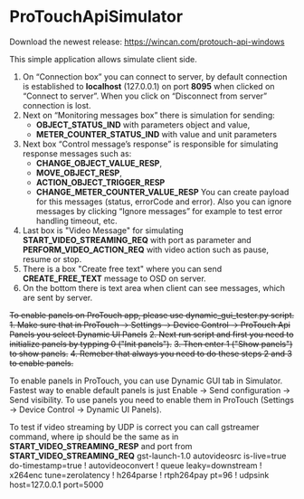 # ProTouchApiSimulator
Download the newest release: https://wincan.com/protouch-api-windows

This simple application allows simulate client side. 
1. On “Connection box” you can connect to server, by default connection is established to **localhost** (127.0.0.1) on port **8095** when clicked on “Connect to server”.
   When you click on “Disconnect from server” connection is lost.
2. Next on “Monitoring messages box” there is simulation for sending:
	- **OBJECT_STATUS_IND** with parameters object and value,
	- **METER_COUNTER_STATUS_IND** with value and unit parameters
3. Next box “Control message’s response” is responsible for simulating response messages such as:
	- **CHANGE_OBJECT_VALUE_RESP**,
	- **MOVE_OBJECT_RESP**,
	- **ACTION_OBJECT_TRIGGER_RESP**
	- **CHANGE_METER_COUNTER_VALUE_RESP**
   You can create payload for this messages (status, errorCode and error). Also you can ignore messages by clicking “Ignore messages” for example to test error handling timeout, etc.
4. Last box is "Video Message" for simulating **START_VIDEO_STREAMING_REQ** with port as parameter and **PERFORM_VIDEO_ACTION_REQ** with video action such as pause, resume or stop.
5. There is a box "Create free text" where you can send **CREATE_FREE_TEXT** message to OSD on server.
6. On the bottom there is text area when client can see messages, which are sent by server.


~~To enable panels on ProTouch app, please use dynamic_gui_tester.py script.~~
~~1. Make sure that in ProTouch -> Settings -> Device Control -> ProTouch Api Panels you select Dynamic UI Panels~~
~~2. Next run script and first you need to initialize panels by typping 0 ("Init panels").~~
~~3. Then enter 1 ("Show panels") to show panels.~~
~~4. Remeber that always you need to do these steps 2 and 3 to enable panels.~~

To enable panels in ProTouch, you can use Dynamic GUI tab in Simulator. Fastest way to enable default panels is just Enable -> Send configuration -> Send visibility.
To use panels you need to enable them in ProTouch (Settings -> Device Control -> Dynamic UI Panels).

To test if video streaming by UDP is correct you can call gstreamer command, where ip should be the same as in **START_VIDEO_STREAMING_RESP** and port from **START_VIDEO_STREAMING_REQ**
gst-launch-1.0 autovideosrc is-live=true do-timestamp=true ! autovideoconvert ! queue leaky=downstream ! x264enc tune=zerolatency ! h264parse ! rtph264pay pt=96 ! udpsink host=127.0.0.1 port=5000
